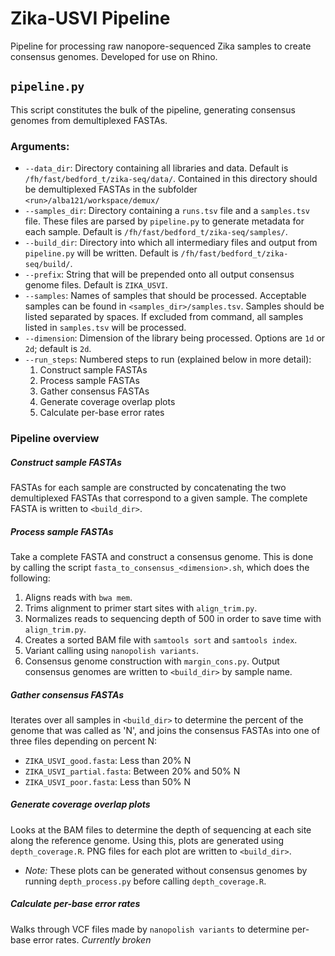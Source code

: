# Zika-USVI Pipeline
Pipeline for processing raw nanopore-sequenced Zika samples to create consensus genomes. Developed for use on Rhino.

## `pipeline.py`

This script constitutes the bulk of the pipeline, generating consensus genomes from demultiplexed FASTAs.

### Arguments:
- `--data_dir`: Directory containing all libraries and data. Default is `/fh/fast/bedford_t/zika-seq/data/`. Contained in this directory should be demultiplexed FASTAs in the subfolder `<run>/alba121/workspace/demux/`
- `--samples_dir`: Directory containing a `runs.tsv` file and a `samples.tsv` file. These files are parsed by `pipeline.py` to generate metadata for each sample. Default is `/fh/fast/bedford_t/zika-seq/samples/`.
- `--build_dir`: Directory into which all intermediary files and output from `pipeline.py` will be written. Default is `/fh/fast/bedford_t/zika-seq/build/`.
- `--prefix`: String that will be prepended onto all output consensus genome files. Default is `ZIKA_USVI`.
- `--samples`: Names of samples that should be processed. Acceptable samples can be found in `<samples_dir>/samples.tsv`. Samples should be listed separated by spaces. If excluded from command, all samples listed in `samples.tsv` will be processed.
- `--dimension`: Dimension of the library being processed. Options are `1d` or `2d`; default is `2d`.
- `--run_steps`: Numbered steps to run (explained below in more detail):
  1. Construct sample FASTAs
  2. Process sample FASTAs
  3. Gather consensus FASTAs
  4. Generate coverage overlap plots
  5. Calculate per-base error rates

### Pipeline overview
##### Construct sample FASTAs
FASTAs for each sample are constructed by concatenating the two demultiplexed FASTAs that correspond to a given sample. The complete FASTA is written to `<build_dir>`.
##### Process sample FASTAs
Take a complete FASTA and construct a consensus genome. This is done by calling the script `fasta_to_consensus_<dimension>.sh`, which does the following:
  1. Aligns reads with `bwa mem`.
  2. Trims alignment to primer start sites with `align_trim.py`.
  3. Normalizes reads to sequencing depth of 500 in order to save time with `align_trim.py`.
  4. Creates a sorted BAM file with `samtools sort` and `samtools index`.
  5. Variant calling using `nanopolish variants`.
  6. Consensus genome construction with `margin_cons.py`.
Output consensus genomes are written to `<build_dir>` by sample name.
##### Gather consensus FASTAs
Iterates over all samples in `<build_dir>` to determine the percent of the genome that was called as 'N', and joins the consensus FASTAs into one of three files depending on percent N:
  - `ZIKA_USVI_good.fasta`: Less than 20% N
  - `ZIKA_USVI_partial.fasta`: Between 20% and 50% N
  - `ZIKA_USVI_poor.fasta`: Less than 50% N
##### Generate coverage overlap plots
Looks at the BAM files to determine the depth of sequencing at each site along the reference genome. Using this, plots are generated using `depth_coverage.R`. PNG files for each plot are written to `<build_dir>`.
* _Note:_ These plots can be generated without consensus genomes by running `depth_process.py` before calling `depth_coverage.R`.
##### Calculate per-base error rates
Walks through VCF files made by `nanopolish variants` to determine per-base error rates. _Currently broken_
